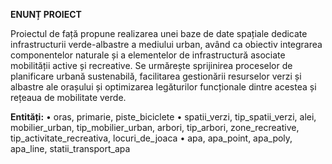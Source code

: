 **ENUNȚ PROIECT**

Proiectul de față propune realizarea unei baze de date spațiale dedicate infrastructurii verde-albastre a mediului urban, având ca obiectiv integrarea componentelor naturale și a elementelor de infrastructură asociate mobilității active și recreative. Se urmărește sprijinirea proceselor de planificare urbană sustenabilă, facilitarea gestionării resurselor verzi și albastre ale orașului și optimizarea legăturilor funcționale dintre acestea și rețeaua de mobilitate verde.

**Entități:**
•	oras, primarie, piste_biciclete
•	spatii_verzi, tip_spatii_verzi, alei, mobilier_urban, tip_mobilier_urban, arbori, tip_arbori, zone_recreative, tip_activitate_recreativa, locuri_de_joaca
•	apa, apa_point, apa_poly, apa_line, statii_transport_apa
